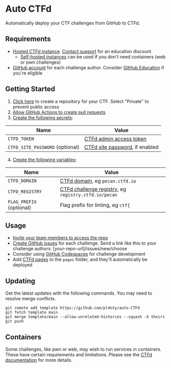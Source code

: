 # Auto CTFd

Automatically deploy your CTF challenges from GitHub to CTFd.

## Requirements

* [Hosted CTFd instance](https://docs.ctfd.io/hosted/management/creating-hosted-instances). [Contact support](https://ctfd.io/contact) for an education discount
  * [Self-hosted instances](https://docs.ctfd.io/docs/deployment/installation) can be used if you don't need containers (web or pwn challenges)
* [GitHub account](https://github.com/join) for each challenge author. Consider [GitHub Education](https://education.github.com/benefits) if you're eligible

## Getting Started

1. [Click here](https://github.com/new?template_name=auto-ctfd&template_owner=pl4nty) to create a repository for your CTF. Select "Private" to prevent public access
2. [Allow GitHub Actions to create pull requests](https://docs.github.com/en/repositories/managing-your-repositorys-settings-and-features/enabling-features-for-your-repository/managing-github-actions-settings-for-a-repository#preventing-github-actions-from-creating-or-approving-pull-requests)
3. [Create the following secrets](https://docs.github.com/en/actions/security-guides/encrypted-secrets#creating-encrypted-secrets-for-a-repository):

| Name | Value |
| ---- | ----- |
| `CTFD_TOKEN` | [CTFd admin access token](https://docs.ctfd.io/docs/api/getting-started#generating-an-admin-access-token) |
| `CTFD_SITE_PASSWORD` (optional) | [CTFd site password](https://docs.ctfd.io/hosted/security/setting-site-password), if enabled |

4. [Create the following variables](https://docs.github.com/en/actions/learn-github-actions/variables#creating-configuration-variables-for-a-repository):

| Name | Value |
| ---- | ----- |
| `CTFD_DOMAIN` | [CTFd domain](https://docs.ctfd.io/hosted/management/setting-custom-domains), eg `pecan.ctfd.io` |
| `CTFD_REGISTRY` | [CTFd challenge registry](https://docs.ctfd.io/tutorials/challenges/deploying-challenges), eg `registry.ctfd.io/pecan` |
| `FLAG_PREFIX` (optional) | Flag prefix for linting, eg `ctf{` |

## Usage

* [Invite your team members to access the repo](https://docs.github.com/en/account-and-profile/setting-up-and-managing-your-personal-account-on-github/managing-access-to-your-personal-repositories/inviting-collaborators-to-a-personal-repository)
* [Create GitHub issues](https://docs.github.com/en/issues/tracking-your-work-with-issues/creating-an-issue) for each challenge. Send a link like this to your challenge authors: [your-repo-url]/issues/new/choose
* Consider using [GitHub Codespaces](https://github.com/features/codespaces) for challenge development
* Add [CTFd pages](https://docs.ctfd.io/docs/management/ctfcli/pages) to the `pages` folder, and they'll automatically be deployed

## Updating

Get the latest updates with the following commands. You may need to resolve merge conflicts.

```
git remote add template https://github.com/pl4nty/auto-CTFd
git fetch template main
git merge template/main --allow-unrelated-histories --squash -X theirs
git push
```

## Containers

Some challenges, like pwn or web, may wish to run services in containers. These have certain requirements and limitations. Please see the [CTFd documentation](https://docs.ctfd.io/tutorials/challenges/deploying-challenges) for more details.
